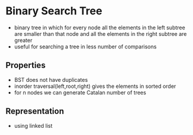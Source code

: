 # Binary Search Tree
- binary tree in which for every node all the elements in the left subtree are smaller than that node and all the elements in the right subtree are greater
- useful for searching a tree in less number of comparisons
## Properties
- BST does not have duplicates
- inorder traversal(left,root,right) gives the elements in sorted order
- for n nodes we can generate Catalan number of trees 
## Representation
- using linked list
